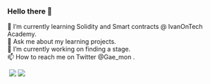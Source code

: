 ### Hello there 👋
🌱 I’m currently learning Solidity and Smart contracts @ IvanOnTech Academy.<br>
💬 Ask me about my learning projects.<br>
🔭 I’m currently working on finding a stage.<br>
📫 How to reach me on Twitter @Gae_mon .

<img src="https://www.codewars.com/users/Dours-d/badges/small" alt="">
<img src="https://komarev.com/ghpvc/?username=dours-d&color=brightgreen&label=visitors&style=flat-square" >
<img src="https://github-readme-stats.vercel.app/api?username=dours-d&count_private=true&show_icons=true&theme=tokionight&bg_color=darkblue"

<!--
**Dours-d/Dours-d** is a ✨ _special_ ✨ repository because its `README.md` (this file) appears on your GitHub profile.-->
